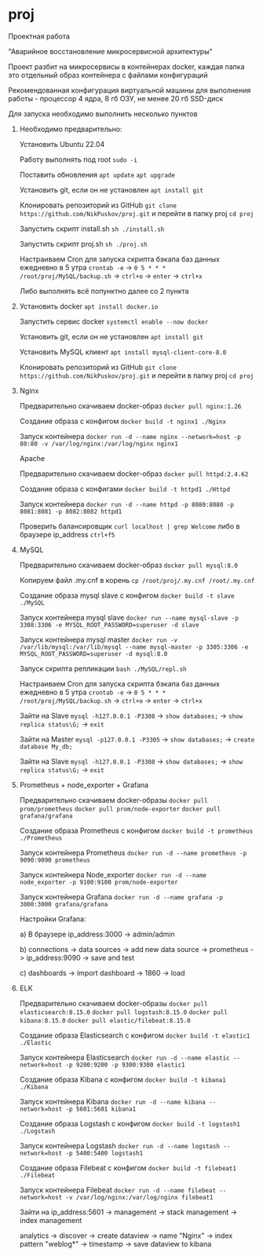 # proj
Проектная работа

"Аварийное восстановление микросервисной архитектуры"

Проект разбит на микросервисы в контейнерах docker, каждая папка это отдельный образ контейнера с файлами конфигураций

Рекомендованная конфигурация виртуальной машины для выполнения работы - процессор 4 ядра, 8 гб ОЗУ, не менее 20 гб SSD-диск

Для запуска необходимо выполнить несколько пунктов

1. Необходимо предварительно:

   Установить Ubuntu 22.04

   Работу выполнять под root `sudo -i`

   Поставить обновления `apt update` `apt upgrade`

   Установить git, если он не установлен `apt install git`

   Клонировать репозиторий из GitHub `git clone https://github.com/NikPuskov/proj.git` и перейти в папку proj `cd proj`

   Запустить скрипт install.sh `sh ./install.sh`

   Запустить скрипт proj.sh `sh ./proj.sh`

   Настраиваем Cron для запуска скрипта бэкапа баз данных ежедневно в 5 утра `crontab -e` -> `0 5 * * * /root/proj/MySQL/backup.sh` -> `ctrl+o` -> `enter` -> `ctrl+x`

   Либо выполнять всё попунктно далее сo 2 пункта

3. Установить docker `apt install docker.io`

   Запустить сервис docker `systemctl enable --now docker`

   Установить git, если он не установлен `apt install git`

   Установить MySQL клиент `apt install mysql-client-core-8.0`

   Клонировать репозиторий из GitHub `git clone https://github.com/NikPuskov/proj.git` и перейти в папку proj `cd proj`

4. Nginx

   Предварительно скачиваем docker-образ `docker pull nginx:1.26`

   Создание образа с конфигом `docker build -t nginx1 ./Nginx`

   Запуск контейнера `docker run -d --name nginx --network=host -p 80:80 -v /var/log/nginx:/var/log/nginx nginx1`

   Apache

   Предварительно скачиваем docker-образ `docker pull httpd:2.4.62`

   Создание образа с конфигами `docker build -t httpd1 ./Httpd`

   Запуск контейнера `docker run -d --name httpd -p 8080:8080 -p 8081:8081 -p 8082:8082 httpd1`

   Проверить балансировщик `curl localhost | grep Welcome` либо в браузере ip_address `ctrl+f5`

5. MySQL

   Предварительно скачиваем docker-образ `docker pull mysql:8.0`

   Копируем файл .my.cnf в корень `cp /root/proj/.my.cnf /root/.my.cnf`

   Создание образа mysql slave с конфигом `docker build -t slave ./MySQL`

   Запуск контейнера mysql slave `docker run --name mysql-slave -p 3308:3306 -e MYSQL_ROOT_PASSWORD=superuser -d slave`

   Запуск контейнера mysql master `docker run -v /var/lib/mysql:/var/lib/mysql --name mysql-master -p 3305:3306 -e MYSQL_ROOT_PASSWORD=superuser -d mysql:8.0`

   Запуск скрипта репликации `bash ./MySQL/repl.sh`

   Настраиваем Cron для запуска скрипта бэкапа баз данных ежедневно в 5 утра `crontab -e` -> `0 5 * * * /root/proj/MySQL/backup.sh` -> `ctrl+o` -> `enter` -> `ctrl+x`

   Зайти на Slave `mysql -h127.0.0.1 -P3308` -> `show databases;` -> `show replica status\G;` -> `exit`

   Зайти на Master `mysql -р127.0.0.1 -P3305` -> `show databases;` -> `create database My_db;`

   Зайти на Slave `mysql -h127.0.0.1 -P3308` -> `show databases;` -> `show replica status\G;` -> `exit`
   
7. Prometheus + node_exporter + Grafana

   Предварительно скачиваем docker-образы `docker pull prom/prometheus` `docker pull prom/node-exporter` `docker pull grafana/grafana`

   Создание образа Prometheus с конфигом `docker build -t prometheus ./Prometheus`

   Запуск контейнера Prometheus `docker run -d --name prometheus -p 9090:9090 prometheus`

   Запуск контейнера Node_exporter `docker run -d --name node_exporter -p 9100:9100 prom/node-exporter`

   Запуск контейнера Grafana `docker run -d --name grafana -p 3000:3000 grafana/grafana`

   Настройки Grafana:

      a) В браузере ip_address:3000 -> admin/admin

      b) connections -> data sources -> add new data source -> prometheus -> ip_address:9090 -> save and test

      c) dashboards -> import dashboard -> 1860 -> load

8. ELK

   Предварительно скачиваем docker-образы `docker pull elasticsearch:8.15.0` `docker pull logstash:8.15.0` `docker pull kibana:8.15.0` `docker pull elastic/filebeat:8.15.0`

   Создание образа Elasticsearch с конфигом `docker build -t elastic1 ./Elastic`
   
   Запуск контейнера Elasticsearch `docker run -d --name elastic --network=host -p 9200:9200 -p 9300:9300 elastic1`

   Создание образа Kibana с конфигом `docker build -t kibana1 ./Kibana`

   Запуск контейнера Kibana `docker run -d --name kibana --network=host -p 5601:5601 kibana1`

   Создание образа Logstash с конфигом `docker build -t logstash1 ./Logstash`

   Запуск контейнера Logstash `docker run -d --name logstash --network=host -p 5400:5400 logstash1`

   Создание образа Filebeat с конфигом `docker build -t filebeat1 ./Filebeat`

   Запуск контейнера Filebeat `docker run -d --name filebeat --network=host -v /var/log/nginx:/var/log/nginx filebeat1`

   Зайти на ip_address:5601 -> management -> stack management -> index management

   analytics -> discover -> create dataview -> name "Nginx" -> index pattern "weblog*" -> timestamp -> save dataview to kibana
